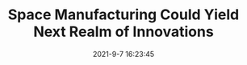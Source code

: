 ---
"title": "Space Manufacturing Could Yield Next Realm of Innovations"
"date": "2021-9-7 16:23:45"
"feed_name": "INDUSTRYWEEK"
"feed_website": "https://www.industryweek.com/"
"feed_rss": "https://www.industryweek.com/__rss/website-scheduled-content.xml?input=%7B%22sectionAlias%22%3A%22home%22%7D"
"link": "https://www.industryweek.com/technology-and-iiot/article/21174559/space-manufacturing-could-yield-next-realm-of-innovations"
"file": "_posts/a8c51a0cf5c43228c42e57d1556f32ef316523da.md"
"accident": "0"
"drilling": "0"
---